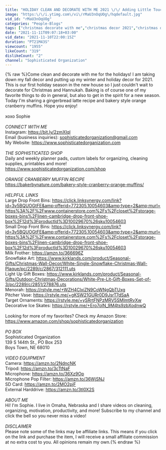 ```yaml
---
title: "HOLIDAY CLEAN AND DECORATE WITH ME 2021 \/\/ Adding Little Touches of Holiday Decor + Holiday Baking"
image: "https:\/\/i.ytimg.com\/vi\/rMaU3nOqUOg\/hqdefault.jpg"
vid_id: "rMaU3nOqUOg"
categories: "People-Blogs"
tags: ["christmas decorate with me","christmas decor 2021","christmas decor"]
date: "2021-11-11T09:07:18+03:00"
vid_date: "2021-11-10T22:00:15Z"
duration: "PT21M43S"
viewcount: "1955"
likeCount: "319"
dislikeCount: "2"
channel: "Sophisticated Organization"
---
```

{% raw %}Come clean and decorate with me for the holidays! I am taking down my fall decor and putting up my winter and holiday decor for 2021. This is our first holiday season in the new house so I just couldn't wait to decorate for Christmas and Hannukah. Baking is of course one of my favorite things to do in general, but also to get in the spirit for a new season. Today I'm sharing a gingerbread latte recipe and bakery style orange cranberry muffins. Hope you enjoy!<br /><br />xoxo Sophie <br /><br />*CONNECT WITH ME*<br />Instagram: <a rel="nofollow" target="blank" href="https://bit.ly/2zmXIql">https://bit.ly/2zmXIql</a><br />Email (business inquiries): sophisticatedorganization@gmail.com<br />My Website: <a rel="nofollow" target="blank" href="https://www.sophisticatedorganization.com">https://www.sophisticatedorganization.com</a><br /><br />*THE SOPHISTICATED SHOP*<br />Daily and weekly planner pads, custom labels for organizing, cleaning supplies, printables and more! <br /><a rel="nofollow" target="blank" href="https://www.sophisticatedorganization.com/shop">https://www.sophisticatedorganization.com/shop</a><br /><br />*ORANGE CRANBERRY MUFFIN RECIPE*<br /><a rel="nofollow" target="blank" href="https://bakerbynature.com/bakery-style-cranberry-orange-muffins/">https://bakerbynature.com/bakery-style-cranberry-orange-muffins/</a><br /><br />*HELPFUL LINKS*<br />Large Drop Front Bins: <a rel="nofollow" target="blank" href="https://click.linksynergy.com/link?id=3v5BQUOGtFE&amp;offerid=772305.10054603&amp;type=2&amp;murl=https%3A%2F%2Fwww.containerstore.com%2Fs%2Fcloset%2Fstorage-boxes-bins%2Flinen-cambridge-drop-front-shoe-box%2F12d%3FproductId%3D10029670%26sku10054603">https://click.linksynergy.com/link?id=3v5BQUOGtFE&amp;offerid=772305.10054603&amp;type=2&amp;murl=https%3A%2F%2Fwww.containerstore.com%2Fs%2Fcloset%2Fstorage-boxes-bins%2Flinen-cambridge-drop-front-shoe-box%2F12d%3FproductId%3D10029670%26sku10054603</a><br />Small Drop Front Bins: <a rel="nofollow" target="blank" href="https://click.linksynergy.com/link?id=3v5BQUOGtFE&amp;offerid=772305.10054603&amp;type=2&amp;murl=https%3A%2F%2Fwww.containerstore.com%2Fs%2Fcloset%2Fstorage-boxes-bins%2Flinen-cambridge-drop-front-shoe-box%2F12d%3FproductId%3D10029670%26sku10054603">https://click.linksynergy.com/link?id=3v5BQUOGtFE&amp;offerid=772305.10054603&amp;type=2&amp;murl=https%3A%2F%2Fwww.containerstore.com%2Fs%2Fcloset%2Fstorage-boxes-bins%2Flinen-cambridge-drop-front-shoe-box%2F12d%3FproductId%3D10029670%26sku10054603</a><br />Milk Frother: <a rel="nofollow" target="blank" href="https://amzn.to/366696Z">https://amzn.to/366696Z</a><br />Snowflake Art: <a rel="nofollow" target="blank" href="https://www.kirklands.com/product/Seasonal-Gifts/Christmas-Wall-Decor/White-Single-Snowflake-Christmas-Wall-Plaque/pc/2289/c/2867/312111.uts">https://www.kirklands.com/product/Seasonal-Gifts/Christmas-Wall-Decor/White-Single-Snowflake-Christmas-Wall-Plaque/pc/2289/c/2867/312111.uts</a><br />Light Up Gift Boxes: <a rel="nofollow" target="blank" href="https://www.kirklands.com/product/Seasonal-Gifts/Outdoor-Christmas-Decorations/White-Pre-Lit-Gift-Boxes-Set-of-3/pc/2289/c/2851/278876.uts">https://www.kirklands.com/product/Seasonal-Gifts/Outdoor-Christmas-Decorations/White-Pre-Lit-Gift-Boxes-Set-of-3/pc/2289/c/2851/278876.uts</a><br />Menorah: <a rel="nofollow" target="blank" href="https://rstyle.me/+WZH4ClxiZN9CoWNgQbTUxg">https://rstyle.me/+WZH4ClxiZN9CoWNgQbTUxg</a><br />Pitcher Vase: <a rel="nofollow" target="blank" href="https://rstyle.me/+gKSW21GURr0D9JsrT7dSaA">https://rstyle.me/+gKSW21GURr0D9JsrT7dSaA</a><br />Target Ornaments: <a rel="nofollow" target="blank" href="https://rstyle.me/+ySRrtFNPzMRV5SMImtRvXw">https://rstyle.me/+ySRrtFNPzMRV5SMImtRvXw</a><br />Decorative Ice Skates: <a rel="nofollow" target="blank" href="https://rstyle.me/+Ero7olN_9M4ts9zbXodnwQ">https://rstyle.me/+Ero7olN_9M4ts9zbXodnwQ</a><br /><br />Looking for more of my favorites? Check my Amazon Store: <a rel="nofollow" target="blank" href="https://www.amazon.com/shop/sophisticatedorganization">https://www.amazon.com/shop/sophisticatedorganization</a><br /><br />*PO BOX*<br />Sophisticated Organization<br />139 S 144th St., PO Box 253<br />Boys Town, NE 68010<br /><br />*VIDEO EQUIPMENT*<br />Camera: <a rel="nofollow" target="blank" href="https://amzn.to/2NdncNK">https://amzn.to/2NdncNK</a><br />Tripod: <a rel="nofollow" target="blank" href="https://amzn.to/3cTtNaF">https://amzn.to/3cTtNaF</a><br />Microphone: <a rel="nofollow" target="blank" href="https://amzn.to/36Xz9Op">https://amzn.to/36Xz9Op</a><br />Microphone Pop Filter: <a rel="nofollow" target="blank" href="https://amzn.to/36WjSNJ">https://amzn.to/36WjSNJ</a><br />SD Card: <a rel="nofollow" target="blank" href="https://amzn.to/2MO2pjF">https://amzn.to/2MO2pjF</a><br />External Harddrive: <a rel="nofollow" target="blank" href="https://amzn.to/3tI0X2S">https://amzn.to/3tI0X2S</a><br /> <br />*ABOUT ME*<br />Hi! I'm Sophie. I live in Omaha, Nebraska and I share videos on cleaning, organizing, motivation, productivity, and more! Subscribe to my channel and click the bell so you never miss a video!<br /><br />*DISCLAIMER*<br />Please note some of the links may be affiliate links. This means if you click on the link and purchase the item, I will receive a small affiliate commission at no extra cost to you. All opinions remain my own.{% endraw %}
